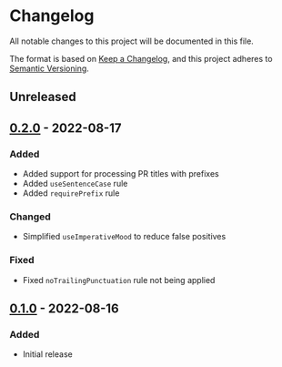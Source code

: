 # Changelog

All notable changes to this project will be documented in this file.

The format is based on [Keep a Changelog](https://keepachangelog.com/en/1.0.0/),
and this project adheres to [Semantic Versioning](https://semver.org/spec/v2.0.0.html).

## Unreleased

## [0.2.0] - 2022-08-17

### Added

- Added support for processing PR titles with prefixes
- Added `useSentenceCase` rule
- Added `requirePrefix` rule

### Changed

- Simplified `useImperativeMood` to reduce false positives

### Fixed

- Fixed `noTrailingPunctuation` rule not being applied

## [0.1.0] - 2022-08-16

### Added

- Initial release

[unreleased]: https://github.com/maxdeviant/danger-plugin-pr-hygiene/compare/v0.2.0...HEAD
[0.2.0]: https://github.com/maxdeviant/danger-plugin-pr-hygiene/compare/v0.1.0...v0.2.0
[0.1.0]: https://github.com/maxdeviant/danger-plugin-pr-hygiene/compare/3bd367b...v0.1.0
